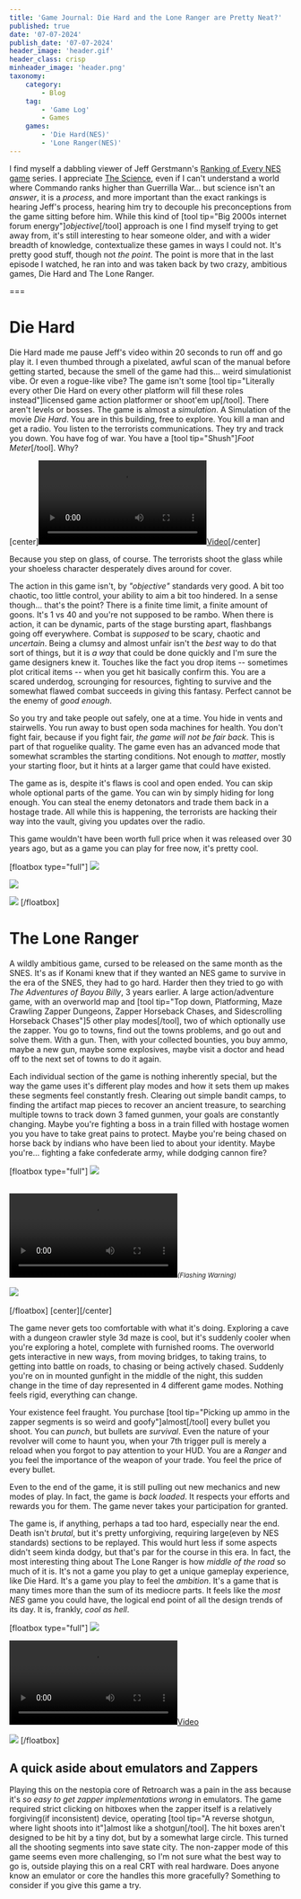 ```yaml
---
title: 'Game Journal: Die Hard and the Lone Ranger are Pretty Neat?'
published: true
date: '07-07-2024'
publish_date: '07-07-2024'
header_image: 'header.gif'
header_class: crisp
minheader_image: 'header.png'
taxonomy:
    category:
        - Blog
    tag:
        - 'Game Log'
        - Games
    games:
        - 'Die Hard(NES)'
        - 'Lone Ranger(NES)'
---
```


I find myself a dabbling viewer of Jeff Gerstmann's [Ranking of Every NES game](https://www.youtube.com/watch?v=46AjLP33meU&list=PLDKeuvgV0sxZ_xs4zUvQcMEV-LTjSf-Ok) series. I appreciate [The Science](https://8bitnintendo.science/), even if I can't understand a world where Commando ranks higher than Guerrilla War... but science isn't an *answer*, it is a *process*, and more important than the exact rankings is hearing Jeff's process, hearing him try to decouple his preconceptions from the game sitting before him. While this kind of [tool tip="Big 2000s internet forum energy"]*objective*[/tool] approach is one I find myself trying to get away from, it's still interesting to hear someone older, and with a wider breadth of knowledge, contextualize these games in ways I could not. It's pretty good stuff, though not *the point*. The point is more that in the last episode I watched, he ran into and was taken back by two crazy, ambitious games, Die Hard and The Lone Ranger.

===

# Die Hard

Die Hard made me pause Jeff's video within 20 seconds to run off and go play it. I even thumbed through a pixelated, awful scan of the manual before getting started, because the smell of the game had this... weird simulationist vibe. Or even a rogue-like vibe? The game isn't some [tool tip="Literally every other Die Hard on every other platform will fill these roles instead"]licensed game action platformer or shoot'em up[/tool]. There aren't levels or bosses. The game is almost a *simulation*. A Simulation of the movie *Die Hard*. You are in this building, free to explore. You kill a man and get a radio. You listen to the terrorists communications. They try and track you down. You have fog of war. You have a [tool tip="Shush"]*Foot Meter*[/tool]. Why?

[center][![](diehardaction.webm?loop=1&controls=0&autoplay=1)](diehardactionLarge.webm)[/center]

Because you step on glass, of course. The terrorists shoot the glass while your shoeless character desperately dives around for cover.

The action in this game isn't, by *"objective"* standards very good. A bit too chaotic, too little control, your ability to aim a bit too hindered. In a sense though... that's the point? There is a finite time limit, a finite amount of goons. It's 1 vs 40 and you're not supposed to be rambo. When there is action, it can be dynamic, parts of the stage bursting apart, flashbangs going off everywhere. Combat is *supposed* to be scary, chaotic and *uncertain*. Being a clumsy and almost unfair isn't the *best* way to do that sort of things, but it is *a way* that could be done quickly and I'm sure the game designers knew it. Touches like the fact you drop items -- sometimes plot critical items -- when you get hit basically confirm this. You are a scared underdog, scrounging for resources, fighting to survive and the somewhat flawed combat succeeds in giving this fantasy. Perfect cannot be the enemy of *good enough*.

So you try and take people out safely, one at a time. You hide in vents and stairwells. You run away to bust open soda machines for health. You don't fight fair, because if you fight fair, *the game will not be fair back*. This is part of that roguelike quality. The game even has an advanced mode that somewhat scrambles the starting conditions. Not enough to *matter*, mostly your starting floor, but it hints at a larger game that could have existed.

The game as is, despite it's flaws is cool and open ended. You can skip whole optional parts of the game. You can win by simply hiding for long enough. You can steal the enemy detonators and trade them back in a hostage trade. All while this is happening, the terrorists are hacking their way into the vault, giving you updates over the radio.

This game wouldn't have been worth full price when it was released over 30 years ago, but as a game you can play for free now, it's pretty cool.

[floatbox type="full"]
![](diehard1.png?lightbox) 

![](diehard2.png?lightbox)

![](diehard3.png?lightbox) 
[/floatbox]

# The Lone Ranger

A wildly ambitious game, cursed to be released on the same month as the SNES. It's as if Konami knew that if they wanted an NES game to survive in the era of the SNES, they had to go hard. Harder then they tried to go with *The Adventures of Bayou Billy*, 3 years earlier. A large action/adventure game, with an overworld map and [tool tip="Top down, Platforming, Maze Crawling Zapper Dungeons, Zapper Horseback Chases, and Sidescrolling Horseback Chases"]5 other play modes[/tool], two of which optionally use the zapper. You go to towns, find out the towns problems, and go out and solve them. With a gun. Then, with your collected bounties, you buy ammo, maybe a new gun, maybe some explosives, maybe visit a doctor and head off to the next set of towns to do it again.

Each individual section of the game is nothing inherently special, but the way the game uses it's different play modes and how it sets them up makes these segments feel constantly fresh. Clearing out simple bandit camps, to finding the artifact map pieces to recover an ancient treasure, to searching multiple towns to track down 3 famed gunmen, your goals are constantly changing. Maybe you're fighting a boss in a train filled with hostage women you you have to take great pains to protect. Maybe you're being chased on horse back by indians who have been lied to about your identity. Maybe you're... fighting a fake confederate army, while dodging cannon fire?

[floatbox type="full"]
![](lr1.png?lightbox)<br><br>

![](lrhorse.webm?loop=1&controls=1&class=mmw)<small>*(Flashing Warning)*</small>

![](lr2.png?lightbox)<br><br>
[/floatbox]
[center][/center]

The game never gets too comfortable with what it's doing. Exploring a cave with a dungeon crawler style 3d maze is cool, but it's suddenly cooler when you're exploring a hotel, complete with furnished rooms. The overworld gets interactive in new ways, from moving bridges, to taking trains, to getting into battle on roads, to chasing or being actively chased. Suddenly you're on in mounted gunfight in the middle of the night, this sudden change in the time of day represented in 4 different game modes. Nothing feels rigid, everything can change.

Your existence feel fraught. You purchase [tool tip="Picking up ammo in the zapper segments is so weird and goofy"]almost[/tool] every bullet you shoot. You can *punch*, but bullets are *survival*. Even the nature of your revolver will come to haunt you, when your 7th trigger pull is merely a reload when you forgot to pay attention to your HUD. You are a *Ranger* and you feel the importance of the weapon of your trade. You feel the price of every bullet.

Even to the end of the game, it is still pulling out new mechanics and new modes of play. In fact, the game is *back loaded*. It respects your efforts and rewards you for them. The game never takes your participation for granted.

The game is, if anything, perhaps a tad too hard, especially near the end. Death isn't *brutal*, but it's pretty unforgiving, requiring large(even by NES standards) sections to be replayed. This would hurt less if some aspects didn't seem kinda dodgy, but that's par for the course in this era. In fact, the most interesting thing about The Lone Ranger is how *middle of the road* so much of it is. It's not a game you play to get a unique gameplay experience, like Die Hard. It's a game you play to feel the *ambition*. It's a game that is many times more than the sum of its mediocre parts. It feels like the *most NES* game you could have, the logical end point of all the design trends of its day. It is, frankly, *cool as hell*.

[floatbox type="full"]
![](lr3.png?lightbox)

[![](whoareyou.webm?loop=1&controls=0&autoplay=1&class=mmw)](whoareyoufull.webm)

![](lr4.png?lightbox)
[/floatbox]

## A quick aside about emulators and Zappers

Playing this on the nestopia core of Retroarch was a pain in the ass because it's *so easy to get zapper implementations wrong* in emulators. The game required strict clicking on hitboxes when the zapper itself is a relatively forgiving(if inconsistent) device, operating [tool tip="A reverse shotgun, where light shoots into it"]almost like a shotgun[/tool]. The hit boxes aren't designed to be hit by a tiny dot, but by a somewhat large circle. This turned all the shooting segments into save state city. The non-zapper mode of this game seems even more challenging, so I'm not sure what the best way to go is, outside playing this on a real CRT with real hardware. Does anyone know an emulator or core the handles this more gracefully? Something to consider if you give this game a try.